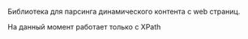 Библиотека для парсинга динамического контента с web 
страниц.

На данный момент работает только с XPath